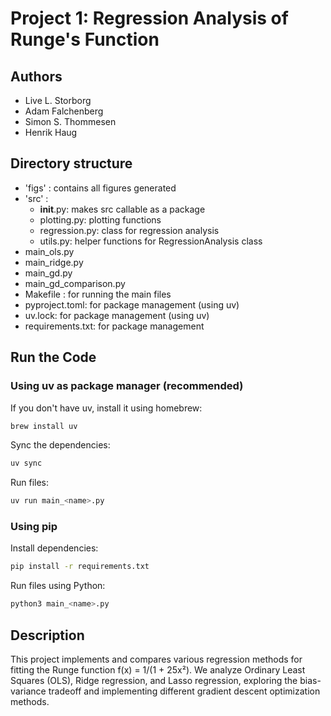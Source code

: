 # Project 1: Regression Analysis of Runge's Function

## Authors
- Live L. Storborg
- Adam Falchenberg
- Simon S. Thommesen
- Henrik Haug

## Directory structure 
- 'figs' : contains all figures generated
- 'src' : 
  - __init__.py: makes src callable as a package
  - plotting.py: plotting functions
  - regression.py: class for regression analysis
  - utils.py: helper functions for RegressionAnalysis class
- main_ols.py
- main_ridge.py
- main_gd.py
- main_gd_comparison.py
- Makefile : for running the main files
- pyproject.toml: for package management (using uv)
- uv.lock: for package management (using uv)
- requirements.txt: for package management



## Run the Code 
### Using uv as package manager (recommended)
If you don't have uv, install it using homebrew:
```bash
brew install uv
```

Sync the dependencies:
```bash
uv sync
```

Run files:
```bash
uv run main_<name>.py
```

### Using pip
Install dependencies:
```bash
pip install -r requirements.txt
```

Run files using Python:
```bash
python3 main_<name>.py
```

## Description
This project implements and compares various regression methods for fitting the Runge function f(x) = 1/(1 + 25x²). We analyze Ordinary Least Squares (OLS), Ridge regression, and Lasso regression, exploring the bias-variance tradeoff and implementing different gradient descent optimization methods.